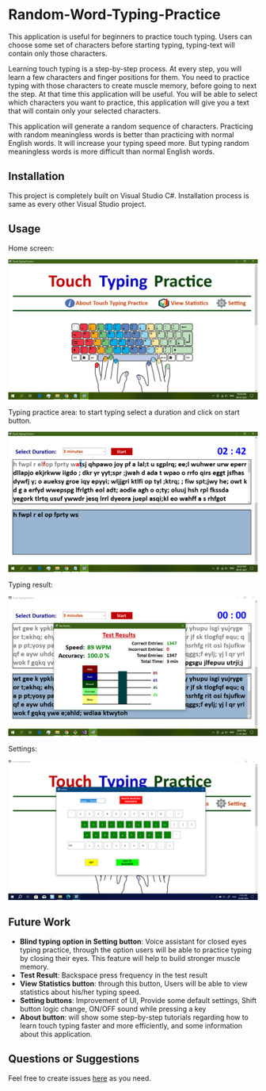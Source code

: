 # Random-Word-Typing-Practice
This application is useful for beginners to practice touch typing. Users can choose some set of characters before starting typing, typing-text will contain only those characters.

Learning touch typing is a step-by-step process. At every step, you will learn a few characters and finger positions for them. You need to practice typing with those characters to create muscle memory, before going to next the step. At that time this application will be useful. You will be able to select which characters you want to practice, this application will give you a text that will contain only your selected characters.

This application will generate a random sequence of characters. Practicing with random meaningless words is better than practicing with normal English words. It will increase your typing speed more. But typing random meaningless words is more difficult than normal English words.

## Installation
This project is completely built on Visual Studio C#. Installation process is same as every other Visual Studio project.

## Usage
Home screen:

![Home Screen](/Screenshot/homescreen.png)

Typing practice area: to start typing select a duration and click on start button.

![Typing Area](/Screenshot/typing.png)

Typing result:

![Typing Result](/Screenshot/typing-result.png)

Settings:

![Typing Result](/Screenshot/settings-button.png)

## Future Work
* **Blind typing option in Setting button**: Voice assistant for closed eyes typing practice, through the option users will be able to practice typing by closing their eyes. This feature will help to build stronger muscle memory.
* **Test Result**: Backspace press frequency in the test result
* **View Statistics button**: through this button, Users will be able to view statistics about his/her typing speed.
* **Setting buttons**: Improvement of UI, Provide some default settings, Shift button logic change, ON/OFF sound while pressing a key
* **About button**: will show some step-by-step tutorials regarding how to learn touch typing faster and more efficiently, and some information about this application.

## Questions or Suggestions
Feel free to create issues [here](https://github.com/Rupak-Paul/Random-Word-Typing-Practice/issues) as you need.
